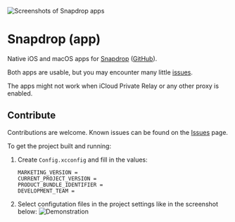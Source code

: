 ![Screenshots of Snapdrop apps](https://user-images.githubusercontent.com/5054148/138573763-d27903db-51c8-4aee-9048-566e48cd4f74.png)

# Snapdrop (app)

Native iOS and macOS apps for [Snapdrop](https://snapdrop.net/) ([GitHub](https://github.com/RobinLinus/snapdrop)).

Both apps are usable, but you may encounter many little [issues](https://github.com/tomdai/snapdrop-app/issues).

The apps might not work when iCloud Private Relay or any other proxy is enabled.

## Contribute

Contributions are welcome. Known issues can be found on the [Issues](https://github.com/tomdai/snapdrop-app/issues) page.

To get the project built and running:

1. Create `Config.xcconfig` and fill in the values:
    ```xcconfig
    MARKETING_VERSION = 
    CURRENT_PROJECT_VERSION = 
    PRODUCT_BUNDLE_IDENTIFIER = 
    DEVELOPMENT_TEAM = 
    ```
2. Select configutation files in the project settings like in the screenshot below:
    ![Demonstration](https://user-images.githubusercontent.com/5054148/138573060-42a4e288-d22c-45e4-ab78-ccacaab36f36.png)
